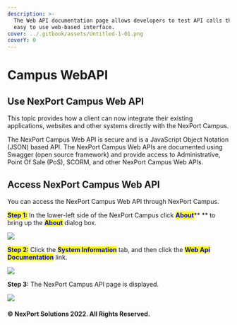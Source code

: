 ```yaml
---
description: >-
  The Web API documentation page allows developers to test API calls through an
  easy to use web-based interface.
cover: ../.gitbook/assets/Untitled-1-01.png
coverY: 0
---
```


# Campus WebAPI

## Use NexPort Campus Web API

This topic provides how a client can now integrate their existing applications, websites and other systems directly with the NexPort Campus.

The NexPort Campus Web API is secure and is a JavaScript Object Notation (JSON) based API. The NexPort Campus Web APIs are documented using Swagger (open source framework) and provide access to Administrative, Point Of Sale (PoS), SCORM, and other NexPort Campus Web APIs.

## Access NexPort Campus Web API

You can access the NexPort Campus Web API through NexPort Campus.

<mark style="color:blue;">**Step 1:**</mark>  In the lower-left side of the NexPort Campus click <mark style="color:blue;">**About**</mark>** ** to bring up the <mark style="color:blue;">**About**</mark> dialog box.

![](https://www.nexportcampus.com/Content/Guides/aweb/Content/Resources/Images/Common\_Screens\_Icons/About\_550x74.png)

<mark style="color:blue;">**Step 2:**</mark>  Click the <mark style="color:blue;">**System Information**</mark> tab, and then click the <mark style="color:blue;">**Web Api Documentation**</mark> link.

![](https://www.nexportcampus.com/Content/Guides/aweb/Content/Resources/Images/Common\_Screens\_Icons/System\_Information\_550x308.png)

**Step 3:**  The NexPort Campus API page is displayed.

![](https://www.nexportcampus.com/Content/Guides/aweb/Content/Resources/Images/Common\_Screens\_Icons/Swagger\_URL\_550x328.png)

#### © NexPort Solutions 2022. All Rights Reserved.
